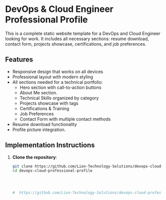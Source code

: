 # DevOps & Cloud Engineer Professional Profile

This is a complete static website template for a DevOps and Cloud Engineer looking for work. It includes all necessary sections: resume download, contact form, projects showcase, certifications, and job preferences.

## Features

- Responsive design that works on all devices
- Professional layout with modern styling
- All sections needed for a technical portfolio:
  - Hero section with call-to-action buttons
  - About Me section.
  - Technical Skills organized by category
  - Projects showcase with tags
  - Certifications & Training
  - Job Preferences
  - Contact Form with multiple contact methods
- Resume download functionality
- Profile picture integration.

## Implementation Instructions

1. **Clone the repository**:
   ```bash
   git clone https://github.com/Lion-Technology-Solutions/devops-cloud-professional-profile.git
   cd devops-cloud-professional-profile 




   #  https://github.com/Lion-Technology-Solutions/devops-cloud-professional-profile/blob/master/AUGUST%202ND%20AND%203RD%20-%20GIT%20-%20SCM.pdf